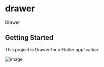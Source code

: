 # drawer

Drawer

## Getting Started

This project is Drawer for a Flutter application.

![image](https://user-images.githubusercontent.com/99138346/230809576-22a2ae56-1e0e-43f9-8994-6ebc0d39ff2c.png)

